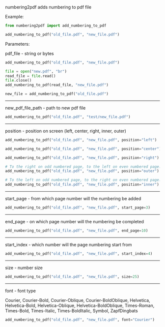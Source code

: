numbering2pdf adds numbering to pdf file

Example:

```python
from numbering2pdf import add_numbering_to_pdf

add_numbering_to_pdf("old_file.pdf", "new_file.pdf")
```

Parameters:

pdf_file - string or bytes

```python
add_numbering_to_pdf("old_file.pdf", "new_file.pdf")
```

```python
file = open("new.pdf", "br")
read_file = file.read()
file.close()
add_numbering_to_pdf(read_file, "new_file.pdf")
```

```python
new_file = add_numbering_to_pdf("old_file.pdf")
```

---

new_pdf_file_path - path to new pdf file

```python
add_numbering_to_pdf("old_file.pdf", "test/new_file.pdf")
```

---

position - position on screen (left, center, right, inner, outer)

```python
add_numbering_to_pdf("old_file.pdf", "new_file.pdf", position="left")
```

```python
add_numbering_to_pdf("old_file.pdf", "new_file.pdf", position="center")
```

```python
add_numbering_to_pdf("old_file.pdf", "new_file.pdf", position="right")
```

```python
# To the right on odd numbered page, to the left on even numbered page.
add_numbering_to_pdf("old_file.pdf", "new_file.pdf", position="outer")
```

```python
# To the left on odd numbered page, to the right on even numbered page.
add_numbering_to_pdf("old_file.pdf", "new_file.pdf", position="inner")
```

---

start_page - from which page number will the numbering be added

```python
add_numbering_to_pdf("old_file.pdf", "new_file.pdf", start_page=3)
```

---
end_page - on which page number will the numbering be completed

```python
add_numbering_to_pdf("old_file.pdf", "new_file.pdf", end_page=10)
```

---
start_index - which number will the page numbering start from

```python
add_numbering_to_pdf("old_file.pdf", "new_file.pdf", start_index=4)
```

---
size - number size

```python
add_numbering_to_pdf("old_file.pdf", "new_file.pdf", size=25)
```

---
font - font type

Courier, Courier-Bold, Courier-Oblique, Courier-BoldOblique,
Helvetica, Helvetica-Bold, Helvetica-Oblique, Helvetica-BoldOblique,
Times-Roman, Times-Bold, Times-Italic, Times-BoldItalic,
Symbol, ZapfDingbats

```python
add_numbering_to_pdf("old_file.pdf", "new_file.pdf", font="Courier")
```